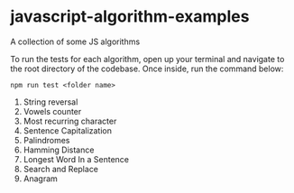 # javascript-algorithm-examples
A collection of some JS algorithms


To run the tests for each algorithm, open up your terminal and navigate to the root directory of the codebase.
Once inside, run the command below:

```npm run test <folder name>```

1. String reversal
2. Vowels counter
3. Most recurring character
4. Sentence Capitalization
5. Palindromes
6. Hamming Distance
7. Longest Word In a Sentence
8. Search and Replace
9. Anagram

